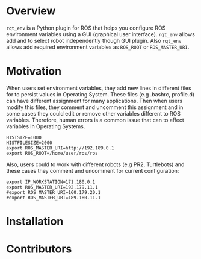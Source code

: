 # Overview
`rqt_env` is a Python plugin for ROS that helps you configure ROS environment variables using a GUI (graphical user interface). `rqt_env` allows add and to select robot independently though GUI plugin. Also `rqt_env` allows add required environment variables as `ROS_ROOT` or `ROS_MASTER_URI`.

# Motivation
When users set environment variables, they add new lines in different files for to persist values in Operating System. These files (e.g .bashrc, profile.d) can have different assignment for many applications. Then when users modify this files, they comment and uncomment this assignment and in some cases they could edit or remove other variables different to ROS variables. Therefore, human errors is a common issue that can to affect variables in Operating Systems.
```
HISTSIZE=1000
HISTFILESIZE=2000
export ROS_MASTER_URI=http://192.189.0.1
export ROS_ROOT=/home/user/ros/ros
```

Also, users could to work with different robots (e.g PR2, Turtlebots) and these cases they comment and uncomment for current configuration:
```
export IP_WORKSTATION=171.180.0.1
export ROS_MASTER_URI=192.179.11.1
#export ROS_MASTER_URI=160.179.20.1
#export ROS_MASTER_URI=189.180.11.1
```

# Installation

# Contributors



